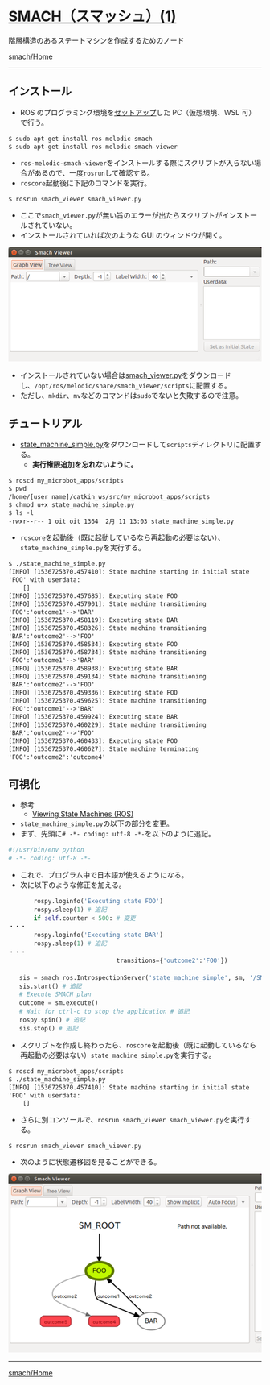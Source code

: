 # [SMACH（スマッシュ）(1)](http://wiki.ros.org/smach)

階層構造のあるステートマシンを作成するためのノード

[smach/Home](Home.md)

---

## インストール

- ROS のプログラミング環境を[セットアップ](https://github.com/KMiyawaki/setup_robot_programming)した PC（仮想環境、WSL 可）で行う。

```shell
$ sudo apt-get install ros-melodic-smach
$ sudo apt-get install ros-melodic-smach-viewer
```

- `ros-melodic-smach-viewer`をインストールする際にスクリプトが入らない場合があるので、一度`rosrun`して確認する。
- `roscore`起動後に下記のコマンドを実行。

```shell
$ rosrun smach_viewer smach_viewer.py
```

- ここで`smach_viewer.py`が無い旨のエラーが出たらスクリプトがインストールされていない。
- インストールされていれば次のような GUI のウィンドウが開く。

![2018-09-12_13-03-06.png](./smach_01/2018-09-12_13-03-06.png)

- インストールされていない場合は[smach_viewer.py](https://github.com/ros-visualization/executive_smach_visualization/blob/indigo-devel/smach_viewer/scripts/smach_viewer.py)をダウンロードし、`/opt/ros/melodic/share/smach_viewer/scripts`に配置する。
- ただし、`mkdir`、`mv`などのコマンドは`sudo`でないと失敗するので注意。

## チュートリアル

- [state_machine_simple.py](https://raw.githubusercontent.com/KMiyawaki/lectures/master/ros/smach/smach_01/state_machine_simple.py)をダウンロードして`scripts`ディレクトリに配置する。
  - **実行権限追加を忘れないように。**

```shell
$ roscd my_microbot_apps/scripts
$ pwd
/home/[user name]/catkin_ws/src/my_microbot_apps/scripts
$ chmod u+x state_machine_simple.py
$ ls -l
-rwxr--r-- 1 oit oit 1364  2月 11 13:03 state_machine_simple.py
```

- `roscore`を起動後（既に起動しているなら再起動の必要はない）、`state_machine_simple.py`を実行する。

```shell
$ ./state_machine_simple.py
[INFO] [1536725370.457410]: State machine starting in initial state 'FOO' with userdata:
	[]
[INFO] [1536725370.457685]: Executing state FOO
[INFO] [1536725370.457901]: State machine transitioning 'FOO':'outcome1'-->'BAR'
[INFO] [1536725370.458119]: Executing state BAR
[INFO] [1536725370.458326]: State machine transitioning 'BAR':'outcome2'-->'FOO'
[INFO] [1536725370.458534]: Executing state FOO
[INFO] [1536725370.458734]: State machine transitioning 'FOO':'outcome1'-->'BAR'
[INFO] [1536725370.458938]: Executing state BAR
[INFO] [1536725370.459134]: State machine transitioning 'BAR':'outcome2'-->'FOO'
[INFO] [1536725370.459336]: Executing state FOO
[INFO] [1536725370.459625]: State machine transitioning 'FOO':'outcome1'-->'BAR'
[INFO] [1536725370.459924]: Executing state BAR
[INFO] [1536725370.460229]: State machine transitioning 'BAR':'outcome2'-->'FOO'
[INFO] [1536725370.460433]: Executing state FOO
[INFO] [1536725370.460627]: State machine terminating 'FOO':'outcome2':'outcome4'
```

## 可視化

- 参考
  - [Viewing State Machines (ROS)](http://wiki.ros.org/smach/Tutorials/Smach%20Viewer)
- `state_machine_simple.py`の以下の部分を変更。
- まず、先頭に`# -*- coding: utf-8 -*-`を以下のように追記。

```python
#!/usr/bin/env python
# -*- coding: utf-8 -*-
```

- これで、プログラム中で日本語が使えるようになる。
- 次に以下のような修正を加える。

```python
       rospy.loginfo('Executing state FOO')
       rospy.sleep(1) # 追記
       if self.counter < 500: # 変更
・・・
       rospy.loginfo('Executing state BAR')
       rospy.sleep(1) # 追記
・・・
                              transitions={'outcome2':'FOO'})

   sis = smach_ros.IntrospectionServer('state_machine_simple', sm, '/SM_ROOT') # 追記
   sis.start() # 追記
   # Execute SMACH plan
   outcome = sm.execute()
   # Wait for ctrl-c to stop the application # 追記
   rospy.spin() # 追記
   sis.stop() # 追記
```

- スクリプトを作成し終わったら、`roscore`を起動後（既に起動しているなら再起動の必要はない）`state_machine_simple.py`を実行する。

```shell
$ roscd my_microbot_apps/scripts
$ ./state_machine_simple.py
[INFO] [1536725370.457410]: State machine starting in initial state 'FOO' with userdata:
	[]
```

- さらに別コンソールで、`rosrun smach_viewer smach_viewer.py`を実行する。

```shell
$ rosrun smach_viewer smach_viewer.py
```

- 次のように状態遷移図を見ることができる。

![2018-09-12_13-03-06.png](./smach_01/2018-09-12_13-17-50.png)

---

[smach/Home](Home.md)
